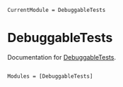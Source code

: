 ```@meta
CurrentModule = DebuggableTests
```

# DebuggableTests

Documentation for [DebuggableTests](https://github.com/knttnk/DebuggableTests.jl).

```@index
```

```@autodocs
Modules = [DebuggableTests]
```

